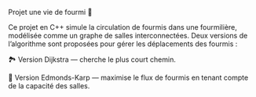 Projet une vie de fourmi 🐜

Ce projet en C++ simule la circulation de fourmis dans une fourmilière, modélisée comme un graphe de salles interconnectées. Deux versions de l’algorithme sont proposées pour gérer les déplacements des fourmis :

🏞️ Version Dijkstra — cherche le plus court chemin.

🌊 Version Edmonds-Karp — maximise le flux de fourmis en tenant compte de la capacité des salles.
